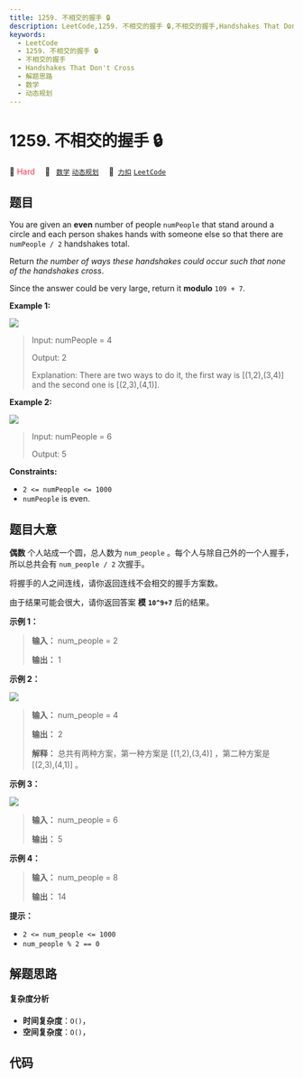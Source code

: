 ```yaml
---
title: 1259. 不相交的握手 🔒
description: LeetCode,1259. 不相交的握手 🔒,不相交的握手,Handshakes That Don't Cross,解题思路,数学,动态规划
keywords:
  - LeetCode
  - 1259. 不相交的握手 🔒
  - 不相交的握手
  - Handshakes That Don't Cross
  - 解题思路
  - 数学
  - 动态规划
---
```


# 1259. 不相交的握手 🔒

🔴 <font color=#ff334b>Hard</font>&emsp; 🔖&ensp; [`数学`](/tag/math.md) [`动态规划`](/tag/dynamic-programming.md)&emsp; 🔗&ensp;[`力扣`](https://leetcode.cn/problems/handshakes-that-dont-cross) [`LeetCode`](https://leetcode.com/problems/handshakes-that-dont-cross)

## 题目

You are given an **even** number of people `numPeople` that stand around a
circle and each person shakes hands with someone else so that there are
`numPeople / 2` handshakes total.

Return _the number of ways these handshakes could occur such that none of the
handshakes cross_.

Since the answer could be very large, return it **modulo** `109 + 7`.



**Example 1:**

![](https://fastly.jsdelivr.net/gh/doocs/leetcode@main/solution/1200-1299/1259.Handshakes%20That%20Don%27t%20Cross/images/5125_example_2.png)

> Input: numPeople = 4
> 
> Output: 2
> 
> Explanation: There are two ways to do it, the first way is [(1,2),(3,4)] and the second one is [(2,3),(4,1)].

**Example 2:**

![](https://fastly.jsdelivr.net/gh/doocs/leetcode@main/solution/1200-1299/1259.Handshakes%20That%20Don%27t%20Cross/images/5125_example_3.png)

> Input: numPeople = 6
> 
> Output: 5

**Constraints:**

  * `2 <= numPeople <= 1000`
  * `numPeople` is even.


## 题目大意

**偶数**  个人站成一个圆，总人数为 `num_people` 。每个人与除自己外的一个人握手，所以总共会有 `num_people / 2` 次握手。

将握手的人之间连线，请你返回连线不会相交的握手方案数。

由于结果可能会很大，请你返回答案 **模**  **`10^9+7`**  后的结果。



**示例 1：**

> 
> 
> 
> 
> 
> **输入：** num_people = 2
> 
> **输出：** 1
> 
> 

**示例 2：**

![](https://fastly.jsdelivr.net/gh/doocs/leetcode@main/solution/1200-1299/1259.Handshakes%20That%20Don%27t%20Cross/images/5125_example_2.png)

> 
> 
> 
> 
> 
> **输入：** num_people = 4
> 
> **输出：** 2
> 
> **解释：** 总共有两种方案，第一种方案是 [(1,2),(3,4)] ，第二种方案是 [(2,3),(4,1)] 。
> 
> 

**示例 3：**

![](https://fastly.jsdelivr.net/gh/doocs/leetcode@main/solution/1200-1299/1259.Handshakes%20That%20Don%27t%20Cross/images/5125_example_3.png)

> 
> 
> 
> 
> 
> **输入：** num_people = 6
> 
> **输出：** 5
> 
> 

**示例 4：**

> 
> 
> 
> 
> 
> **输入：** num_people = 8
> 
> **输出：** 14
> 
> 



**提示：**

  * `2 <= num_people <= 1000`
  * `num_people % 2 == 0`


## 解题思路

#### 复杂度分析

- **时间复杂度**：`O()`，
- **空间复杂度**：`O()`，

## 代码

```javascript

```